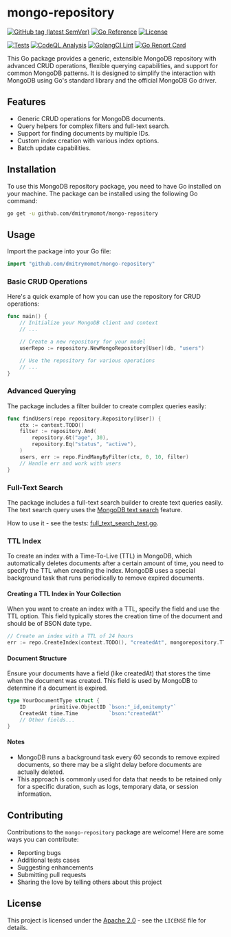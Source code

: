 # mongo-repository

[![GitHub tag (latest SemVer)](https://img.shields.io/github/tag/dmitrymomot/mongo-repository)](https://github.com/dmitrymomot/mongo-repository)
[![Go Reference](https://pkg.go.dev/badge/github.com/dmitrymomot/mongo-repository.svg)](https://pkg.go.dev/github.com/dmitrymomot/mongo-repository)
[![License](https://img.shields.io/github/license/dmitrymomot/mongo-repository)](https://github.com/dmitrymomot/mongo-repository/blob/main/LICENSE)

[![Tests](https://github.com/dmitrymomot/mongo-repository/actions/workflows/tests.yml/badge.svg)](https://github.com/dmitrymomot/mongo-repository/actions/workflows/tests.yml)
[![CodeQL Analysis](https://github.com/dmitrymomot/mongo-repository/actions/workflows/codeql-analysis.yml/badge.svg)](https://github.com/dmitrymomot/mongo-repository/actions/workflows/codeql-analysis.yml)
[![GolangCI Lint](https://github.com/dmitrymomot/mongo-repository/actions/workflows/golangci-lint.yml/badge.svg)](https://github.com/dmitrymomot/mongo-repository/actions/workflows/golangci-lint.yml)
[![Go Report Card](https://goreportcard.com/badge/github.com/dmitrymomot/mongo-repository)](https://goreportcard.com/report/github.com/dmitrymomot/mongo-repository)

This Go package provides a generic, extensible MongoDB repository with advanced CRUD operations, flexible querying capabilities, and support for common MongoDB patterns. It is designed to simplify the interaction with MongoDB using Go's standard library and the official MongoDB Go driver.

## Features

- Generic CRUD operations for MongoDB documents.
- Query helpers for complex filters and full-text search.
- Support for finding documents by multiple IDs.
- Custom index creation with various index options.
- Batch update capabilities.

## Installation

To use this MongoDB repository package, you need to have Go installed on your machine. The package can be installed using the following Go command:

```bash
go get -u github.com/dmitrymomot/mongo-repository
```

## Usage

Import the package into your Go file:

```go
import "github.com/dmitrymomot/mongo-repository"
```

### Basic CRUD Operations
Here's a quick example of how you can use the repository for CRUD operations:

```go
func main() {
    // Initialize your MongoDB client and context
    // ...

    // Create a new repository for your model
    userRepo := repository.NewMongoRepository[User](db, "users")

    // Use the repository for various operations
    // ...
}
```

### Advanced Querying
The package includes a filter builder to create complex queries easily:

```go
func findUsers(repo repository.Repository[User]) {
    ctx := context.TODO()
    filter := repository.And(
        repository.Gt("age", 30),
        repository.Eq("status", "active"),
    )
    users, err := repo.FindManyByFilter(ctx, 0, 10, filter)
    // Handle err and work with users
}
```

### Full-Text Search

The package includes a full-text search builder to create text queries easily. The text search query uses the [MongoDB text search](https://docs.mongodb.com/manual/text-search/) feature.

How to use it - see the tests: [full_text_search_test.go](full_text_search_test.go).

### TTL Index

To create an index with a Time-To-Live (TTL) in MongoDB, which automatically deletes documents after a certain amount of time, you need to specify the TTL when creating the index. MongoDB uses a special background task that runs periodically to remove expired documents.

#### Creating a TTL Index in Your Collection

When you want to create an index with a TTL, specify the field and use the TTL option. This field typically stores the creation time of the document and should be of BSON date type.

```go
// Create an index with a TTL of 24 hours
err := repo.CreateIndex(context.TODO(), "createdAt", mongorepository.TTL(24*time.Hour))
```

#### Document Structure

Ensure your documents have a field (like createdAt) that stores the time when the document was created. This field is used by MongoDB to determine if a document is expired.

```go
type YourDocumentType struct {
    ID        primitive.ObjectID `bson:"_id,omitempty"`
    CreatedAt time.Time          `bson:"createdAt"`
    // Other fields...
}
```

#### Notes

- MongoDB runs a background task every 60 seconds to remove expired documents, so there may be a slight delay before documents are actually deleted.
- This approach is commonly used for data that needs to be retained only for a specific duration, such as logs, temporary data, or session information.

## Contributing

Contributions to the `mongo-repository` package are welcome! Here are some ways you can contribute:

- Reporting bugs
- Additional tests cases
- Suggesting enhancements
- Submitting pull requests
- Sharing the love by telling others about this project

## License

This project is licensed under the [Apache 2.0](LICENSE) - see the `LICENSE` file for details.


